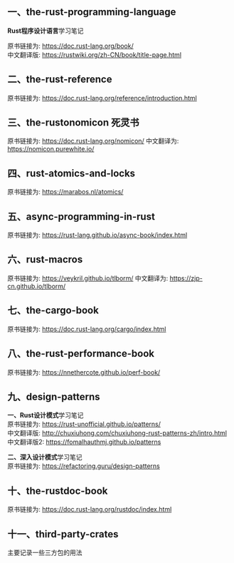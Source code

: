 ## 一、the-rust-programming-language
**Rust程序设计语言**学习笔记

原书链接为: https://doc.rust-lang.org/book/   
中文翻译版: https://rustwiki.org/zh-CN/book/title-page.html


## 二、the-rust-reference
原书链接为: https://doc.rust-lang.org/reference/introduction.html


## 三、the-rustonomicon 死灵书
原书链接为: https://doc.rust-lang.org/nomicon/
中文翻译为: https://nomicon.purewhite.io/


## 四、rust-atomics-and-locks
原书链接为: https://marabos.nl/atomics/

## 五、async-programming-in-rust
原书链接为: https://rust-lang.github.io/async-book/index.html


## 六、rust-macros
原书链接为: https://veykril.github.io/tlborm/
中文翻译为: https://zjp-cn.github.io/tlborm/


## 七、the-cargo-book
原书链接为: https://doc.rust-lang.org/cargo/index.html


## 八、the-rust-performance-book
原书链接为: https://nnethercote.github.io/perf-book/


## 九、design-patterns
**一、Rust设计模式**学习笔记   
原书链接为: https://rust-unofficial.github.io/patterns/   
中文翻译版: http://chuxiuhong.com/chuxiuhong-rust-patterns-zh/intro.html   
中文翻译版2: https://fomalhauthmj.github.io/patterns

**二、深入设计模式**学习笔记   
原书链接为: https://refactoring.guru/design-patterns


## 十、the-rustdoc-book
原书链接为: https://doc.rust-lang.org/rustdoc/index.html


## 十一、third-party-crates
主要记录一些三方包的用法

